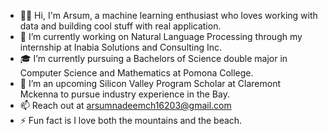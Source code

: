 - 👋🏻 Hi, I'm Arsum, a machine learning enthusiast who loves working with data and building cool stuff with real application.
- 🔭 I’m currently working on Natural Language Processing through my internship at Inabia Solutions and Consulting Inc.
- 🎓 I’m currently pursuing a Bachelors of Science double major in Computer Science and Mathematics at Pomona College.
- 👀 I’m an upcoming Silicon Valley Program Scholar at Claremont Mckenna to pursue industry experience in the Bay.
- 📫 Reach out at arsumnadeemch16203@gmail.com
- ⚡ Fun fact is I love both the mountains and the beach.
